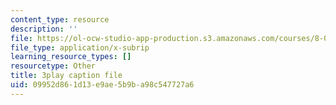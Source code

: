 ```yaml
---
content_type: resource
description: ''
file: https://ol-ocw-studio-app-production.s3.amazonaws.com/courses/8-01sc-classical-mechanics-fall-2016/09952d861d13e9ae5b9ba98c547727a6_d9ugFckUBcg.srt
file_type: application/x-subrip
learning_resource_types: []
resourcetype: Other
title: 3play caption file
uid: 09952d86-1d13-e9ae-5b9b-a98c547727a6
---
```

